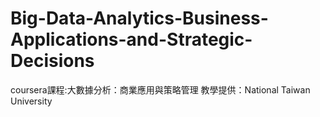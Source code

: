 # Big-Data-Analytics-Business-Applications-and-Strategic-Decisions
coursera課程:大數據分析：商業應用與策略管理 教學提供：National Taiwan University
